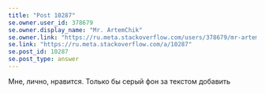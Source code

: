 ```yaml
---
title: "Post 10287"
se.owner.user_id: 378679
se.owner.display_name: "Mr. ArtemChik"
se.owner.link: "https://ru.meta.stackoverflow.com/users/378679/mr-artemchik"
se.link: "https://ru.meta.stackoverflow.com/a/10287"
se.post_id: 10287
se.post_type: answer
---
```

<p>Мне, лично, нравится. Только бы серый фон за текстом добавить</p>
